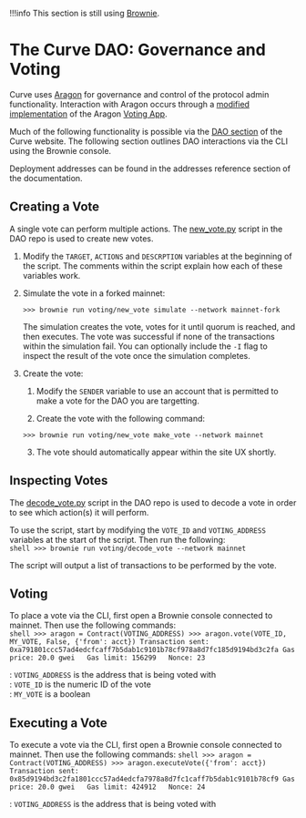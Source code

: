 !!!info
    This section is still using [Brownie](https://eth-brownie.readthedocs.io/en/stable/).


# **The Curve DAO: Governance and Voting**  

Curve uses [Aragon](https://aragon.org/) for governance and control of the protocol admin functionality. Interaction with Aragon occurs through a [modified implementation](https://github.com/curvefi/curve-aragon-voting) of the Aragon [Voting App](https://github.com/aragon/aragon-apps/tree/master/apps/voting).

Much of the following functionality is possible via the [DAO section](https://dao.curve.fi/dao) of the Curve website. The following section outlines DAO interactions via the CLI using the Brownie console.

Deployment addresses can be found in the addresses reference section of the documentation.


## **Creating a Vote**
A single vote can perform multiple actions. The [new_vote.py](https://github.com/curvefi/curve-dao-contracts/blob/master/scripts/voting/new_vote.py) script in the DAO repo is used to create new votes.

1. Modify the `TARGET`, `ACTIONS` and `DESCRPTION` variables at the beginning of the script. The comments within the script explain how each of these variables work.  

2. Simulate the vote in a forked mainnet:
    ```shell
    >>> brownie run voting/new_vote simulate --network mainnet-fork
    ```

    The simulation creates the vote, votes for it until quorum is reached, and then executes. The vote was successful if none of the transactions within the simulation fail. You can optionally include the `-I` flag to inspect the result of the vote once the simulation completes.

3. Create the vote:

    1. Modify the `SENDER` variable to use an account that is permitted to make a vote for the DAO you are targetting.

    2. Create the vote with the following command:
    ```shell
    >>> brownie run voting/new_vote make_vote --network mainnet
    ```
    3. The vote should automatically appear within the site UX shortly.


## **Inspecting Votes**
The [decode_vote.py](https://github.com/curvefi/curve-dao-contracts/blob/master/scripts/voting/new_vote.py) script in the DAO repo is used to decode a vote in order to see which action(s) it will perform.

To use the script, start by modifying the `VOTE_ID` and `VOTING_ADDRESS` variables at the start of the script. Then run the following:  
    ```shell
    >>> brownie run voting/decode_vote --network mainnet
    ```

The script will output a list of transactions to be performed by the vote.


## **Voting**
To place a vote via the CLI, first open a Brownie console connected to mainnet. Then use the following commands:  
    ```shell
    >>> aragon = Contract(VOTING_ADDRESS)
    >>> aragon.vote(VOTE_ID, MY_VOTE, False, {'from': acct})
    Transaction sent: 0xa791801ccc57ad4edcfcaff7b5dab1c9101b78cf978a8d7fc185d9194bd3c2fa
    Gas price: 20.0 gwei   Gas limit: 156299   Nonce: 23
    ```
    
:   `VOTING_ADDRESS` is the address that is being voted with  
:   `VOTE_ID` is the numeric ID of the vote  
:   `MY_VOTE` is a boolean  


## **Executing a Vote**
To execute a vote via the CLI, first open a Brownie console connected to mainnet. Then use the following commands:
    ```shell
    >>> aragon = Contract(VOTING_ADDRESS)
    >>> aragon.executeVote({'from': acct})
    Transaction sent: 0x85d9194bd3c2fa1801ccc57ad4edcfa7978a8d7fc1caff7b5dab1c9101b78cf9
    Gas price: 20.0 gwei   Gas limit: 424912   Nonce: 24
    ```

:   `VOTING_ADDRESS` is the address that is being voted with  